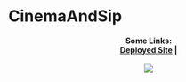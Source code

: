 # CinemaAndSip

<p align="center">
  <b>Some Links:</b><br>
  <a href="https://st12345678910.github.io/CinemaAndSip/"><strong>Deployed Site<strong></a> |
  <br><br>
  <img src="http://s.4cdn.org/image/title/105.gif">
</p>

